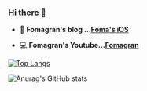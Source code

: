 ### Hi there 👋


- 📒  **Fomagran's blog ...[Foma's iOS](https://fomaios.tistory.com/)**

- 💻  **Fomagran's Youtube...[Fomagran](https://www.youtube.com/channel/UC59AeIeNUcJDoCga8cO5ENw)**


[![Top Langs](https://github-readme-stats.vercel.app/api/top-langs/?username=fomagran&langs_count=8)](https://github.com/anuraghazra/github-readme-stats)

![Anurag's GitHub stats](https://github-readme-stats.vercel.app/api?username=fomagran&show_icons=true&theme=cobalt)
